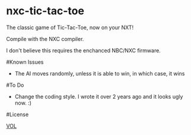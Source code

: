 nxc-tic-tac-toe
===============

The classic game of Tic-Tac-Toe, now on your NXT!

Compile with the NXC compiler.

I don't believe this requires the enchanced NBC/NXC firmware.

#Known Issues

- The AI moves randomly, unless it is able to win, in which case, it wins

#To Do

- Change the coding style. I wrote it over 2 years ago and it looks ugly now. :)

#License

[VOL](http://veryopenlicense.com)
